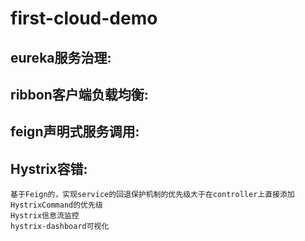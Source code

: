 # first-cloud-demo

## eureka服务治理:

## ribbon客户端负载均衡:

## feign声明式服务调用:

## Hystrix容错:
	基于Feign的，实现service的回退保护机制的优先级大于在controller上直接添加HystrixCommand的优先级
	Hystrix信息流监控
	hystrix-dashboard可视化